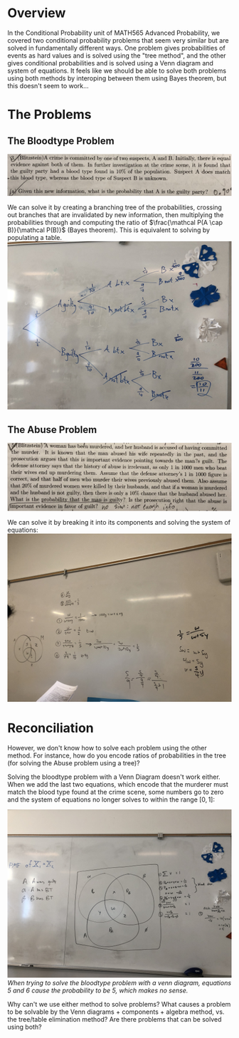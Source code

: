 # Overview

In the Conditional Probability unit of MATH565 Advanced Probability, we covered two conditional probability problems that seem very similar but are solved in fundamentally different ways. One problem gives probabilities of events as hard values and is solved using the "tree method", and the other gives conditional probabilities and is solved using a Venn diagram and system of equations. It feels like we should be able to solve both problems using both methods by interoping between them using Bayes theorem, but this doesn't seem to work...

# The Problems

## The Bloodtype Problem
![bloodtype problem statement](IMG_5442.jpg)

We can solve it by creating a branching tree of the probabilities, crossing out branches that are invalidated by new information, then multiplying the probabilities through and computing the ratio of $\frac{\mathcal P(A \cap B)}{\mathcal P(B)}$ (Bayes theorem). This is equivalent to solving by populating a table.
![bloodtype with tree](IMG_5376.jpg)

## The Abuse Problem
![abuse problem statement](IMG_5439.jpg)

We can solve it by breaking it into its components and solving the system of equations: 
![abuse problem venn solution](IMG_5394.jpg)

# Reconciliation
However, we don't know how to solve each problem using the other method. For instance, how do you encode ratios of probabilities in the tree (for solving the Abuse problem using a tree)? 

Solving the bloodtype problem with a Venn Diagram doesn't work either. When we add the last two equations, which encode that the murderer must match the blood type found at the crime scene, some numbers go to zero and the system of equations no longer solves to within the range $[0, 1]$:

![bloodtype with venn diagram fail](IMG_5429.jpg)
*When trying to solve the bloodtype problem with a venn diagram, equations 5 and 6 cause the probability to be 5, which makes no sense.*

Why can't we use either method to solve problems? What causes a problem to be solvable by the Venn diagrams + components + algebra method, vs. the tree/table elimination method? Are there problems that can be solved using both?

